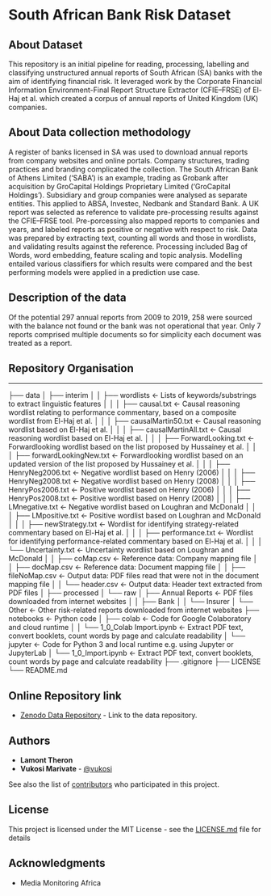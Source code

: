 # South African Bank Risk Dataset

## About Dataset

This repository is an initial pipeline for reading, processing, labelling and classifying unstructured annual reports of South
African (SA) banks with the aim of identifying financial risk. It leveraged work by the Corporate Financial Information Environment-Final Report Structure Extractor (CFIE–FRSE) of El-Haj et al. which created a corpus of annual reports of United Kingdom (UK) companies.

## About Data collection methodology

A register of banks licensed in SA was used to download annual reports from company websites and online portals.  Company structures, trading practices
and branding complicated the collection. The South African Bank of Athens Limited (‘SABA’) is an example, trading as Grobank after acquisition by GroCapital Holdings Proprietary Limited (‘GroCapital Holdings’). Subsidiary and group companies were analysed as separate entities. This applied to ABSA, Investec, Nedbank and Standard Bank.
A UK report was selected as reference to validate pre-processing results against the CFIE–FRSE tool. Pre-porcessing also mapped reports to companies and years, and labeled reports as positive or negative with respect to risk. Data was prepared by extracting text, counting all words and those in wordlists, and validating results against the reference. Processing included Bag of Words, word embedding, feature scaling and topic analysis. Modelling entailed various classifiers for which results were compared and the best performing models were applied in a prediction use case.

## Description of the data

Of the potential 297 annual reports from 2009 to 2019, 258 were sourced with the balance not found or the bank was not operational that year. Only 7 reports comprised multiple documents so for simplicity each document was treated as a report.

## Repository Organisation
------------
├── data
│   ├── interim
│   │   ├── wordlists                   <- Lists of keywords/substrings to extract linguistic features
│   │   │   ├── causal.txt              <- Causal reasoning wordlist relating to performance commentary, based on a composite wordlist from El-Haj et al.
│   │   │   ├── causalMartin50.txt      <- Causal reasoning wordlist based on El-Haj et al.
│   │   │   ├── causalMartinAll.txt     <- Causal reasoning wordlist based on El-Haj et al.
│   │   │   ├── ForwardLooking.txt      <- Forwardlooking wordlist based on the list proposed by Hussainey et al.
│   │   │   ├── forwardLookingNew.txt   <- Forwardlooking wordlist based on an updated version of the list proposed by Hussainey et al.
│   │   │   ├── HenryNeg2006.txt        <- Negative wordlist based on Henry (2006)
│   │   │   ├── HenryNeg2008.txt        <- Negative wordlist based on Henry (2008)
│   │   │   ├── HenryPos2006.txt        <- Positive wordlist based on Henry (2006)
│   │   │   ├── HenryPos2008.txt        <- Positive wordlist based on Henry (2008)
│   │   │   ├── LMnegative.txt          <- Negative wordlist based on Loughran and McDonald
│   │   │   ├── LMpositive.txt          <- Positive wordlist based on Loughran and McDonald
│   │   │   ├── newStrategy.txt         <- Wordlist for identifying strategy-related commentary based on El-Haj et al.
│   │   │   ├── performance.txt         <- Wordlist for identifying performance-related commentary based on El-Haj et al.
│   │   │   └── Uncertainty.txt         <- Uncertainty wordlist based on Loughran and McDonald
│   │   ├── coMap.csv                   <- Reference data: Company mapping file
│   │   ├── docMap.csv                  <- Reference data: Document mapping file 
│   │   ├── fileNoMap.csv               <- Output data: PDF files read that were not in the document mapping file 
│   │   └── header.csv                  <- Output data: Header text extracted from PDF files
│   ├── processed
│   └── raw
│       ├── Annual Reports              <- PDF files downloaded from internet websites
│       │   ├── Bank
│       │   └── Insurer
│       └── Other                       <- Other risk-related reports downloaded from internet websites
├── notebooks                           <- Python code
│   ├── colab                           <- Code for Google Colaboratory and cloud runtime
│   │   └── 1_0_Colab Import.ipynb      <- Extract PDF text, convert booklets, count words by page and calculate readability
│   └── jupyter                         <- Code for Python 3 and local runtime e.g. using Jupyter or JupyterLab
│       └── 1_0_Import.ipynb            <- Extract PDF text, convert booklets, count words by page and calculate readability
├── .gitignore
├── LICENSE
└── README.md

## Online Repository link

* [Zenodo Data Repository](https://doi.org/10.5281/zenodo.4682843) - Link to the data repository.

## Authors

* **Lamont Theron** 
* **Vukosi Marivate** - [@vukosi](https://twitter.com/vukosi)

See also the list of [contributors](https://github.com/your/project/contributors) who participated in this project.

## License
This project is licensed under the MIT License - see the [LICENSE.md](LICENSE.md) file for details

## Acknowledgments
* Media Monitoring Africa
